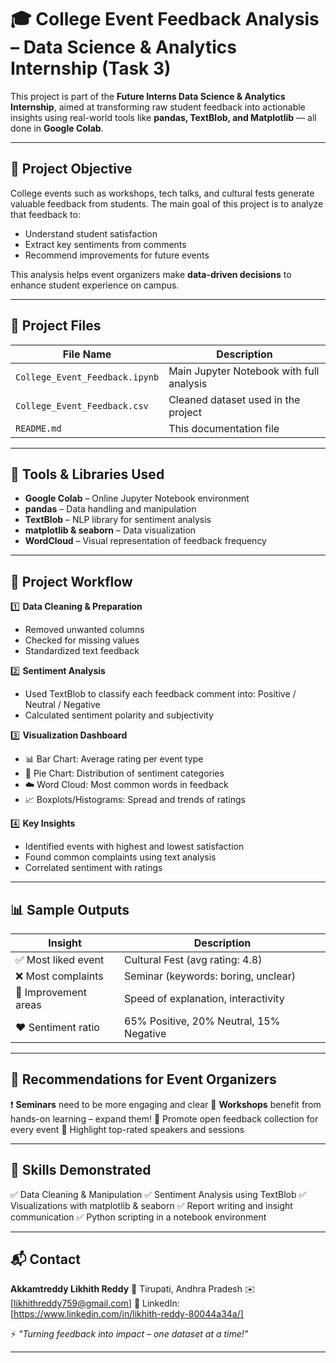 

# 🎓 College Event Feedback Analysis – Data Science & Analytics Internship (Task 3)

This project is part of the **Future Interns Data Science & Analytics Internship**, aimed at transforming raw student feedback into actionable insights using real-world tools like **pandas, TextBlob, and Matplotlib** — all done in **Google Colab**.

---

## 📌 Project Objective

College events such as workshops, tech talks, and cultural fests generate valuable feedback from students. The main goal of this project is to analyze that feedback to:

* Understand student satisfaction
* Extract key sentiments from comments
* Recommend improvements for future events

This analysis helps event organizers make **data-driven decisions** to enhance student experience on campus.

---

## 📁 Project Files

| File Name                      | Description                              |
| ------------------------------ | ---------------------------------------- |
| `College_Event_Feedback.ipynb` | Main Jupyter Notebook with full analysis |
| `College_Event_Feedback.csv`   | Cleaned dataset used in the project      |
| `README.md`                    | This documentation file                  |

---

## 🧰 Tools & Libraries Used

* **Google Colab** – Online Jupyter Notebook environment
* **pandas** – Data handling and manipulation
* **TextBlob** – NLP library for sentiment analysis
* **matplotlib & seaborn** – Data visualization
* **WordCloud** – Visual representation of feedback frequency

---

## 🧠 Project Workflow

1️⃣ **Data Cleaning & Preparation**

* Removed unwanted columns
* Checked for missing values
* Standardized text feedback

2️⃣ **Sentiment Analysis**

* Used TextBlob to classify each feedback comment into: Positive / Neutral / Negative
* Calculated sentiment polarity and subjectivity

3️⃣ **Visualization Dashboard**

* 📊 Bar Chart: Average rating per event type
* 🥧 Pie Chart: Distribution of sentiment categories
* ☁️ Word Cloud: Most common words in feedback
* 📈 Boxplots/Histograms: Spread and trends of ratings

4️⃣ **Key Insights**

* Identified events with highest and lowest satisfaction
* Found common complaints using text analysis
* Correlated sentiment with ratings

---

## 📊 Sample Outputs

| Insight              | Description                             |
| -------------------- | --------------------------------------- |
| ✅ Most liked event   | Cultural Fest (avg rating: 4.8)         |
| ❌ Most complaints    | Seminar (keywords: boring, unclear)     |
| 🔁 Improvement areas | Speed of explanation, interactivity     |
| ❤️ Sentiment ratio   | 65% Positive, 20% Neutral, 15% Negative |

---

## 🎯 Recommendations for Event Organizers

❗ **Seminars** need to be more engaging and clear
🤝 **Workshops** benefit from hands-on learning – expand them!
📢 Promote open feedback collection for every event
🌟 Highlight top-rated speakers and sessions

---

## 🚀 Skills Demonstrated

✅ Data Cleaning & Manipulation
✅ Sentiment Analysis using TextBlob
✅ Visualizations with matplotlib & seaborn
✅ Report writing and insight communication
✅ Python scripting in a notebook environment

---

## 📬 Contact

**Akkamtreddy Likhith Reddy**
📍 Tirupati, Andhra Pradesh
✉️ \[likhithreddy759@gmail.com]
🔗 LinkedIn: \[https://www.linkedin.com/in/likhith-reddy-80044a34a/]

⚡ *"Turning feedback into impact – one dataset at a time!"*

---
